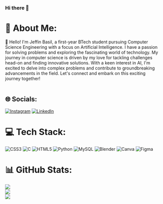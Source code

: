 ### Hi there 👋

<!--
**FALLEN-01/FALLEN-01** is a ✨ _special_ ✨ repository because its `README.md` (this file) appears on your GitHub profile.

Here are some ideas to get you started:

- 🔭 I’m currently working on ...
- 🌱 I’m currently learning ...
- 👯 I’m looking to collaborate on ...
- 🤔 I’m looking for help with ...
- 💬 Ask me about ...

- 😄 Pronouns: ...
- ⚡ Fun fact: ...
-->

# 💫 About Me:
👋 Hello! I'm Jeffin Basil, a first-year BTech student pursuing Computer Science Engineering with a focus on Artificial Intelligence. I have a passion for solving problems and exploring the fascinating world of technology. My journey in computer science is driven by my love for tackling challenges head-on and finding innovative solutions. With a keen interest in AI, I'm excited to delve into complex problems and contribute to groundbreaking advancements in the field. Let's connect and embark on this exciting journey together!<br><br>


## 🌐 Socials:
[![Instagram](https://img.shields.io/badge/Instagram-%23E4405F.svg?logo=Instagram&logoColor=white)](https://instagram.com/jeffin_basil_) [![LinkedIn](https://img.shields.io/badge/LinkedIn-%230077B5.svg?logo=linkedin&logoColor=white)](https://linkedin.com/in/jeffin-basil) 

# 💻 Tech Stack:
![CSS3](https://img.shields.io/badge/css3-%231572B6.svg?style=for-the-badge&logo=css3&logoColor=white) ![C](https://img.shields.io/badge/c-%2300599C.svg?style=for-the-badge&logo=c&logoColor=white) ![HTML5](https://img.shields.io/badge/html5-%23E34F26.svg?style=for-the-badge&logo=html5&logoColor=white) ![Python](https://img.shields.io/badge/python-3670A0?style=for-the-badge&logo=python&logoColor=ffdd54) ![MySQL](https://img.shields.io/badge/mysql-%2300000f.svg?style=for-the-badge&logo=mysql&logoColor=white) ![Blender](https://img.shields.io/badge/blender-%23F5792A.svg?style=for-the-badge&logo=blender&logoColor=white) ![Canva](https://img.shields.io/badge/Canva-%2300C4CC.svg?style=for-the-badge&logo=Canva&logoColor=white) ![Figma](https://img.shields.io/badge/figma-%23F24E1E.svg?style=for-the-badge&logo=figma&logoColor=white)
# 📊 GitHub Stats:
![](https://github-readme-stats.vercel.app/api?username=FALLEN-01&theme=synthwave&hide_border=true&include_all_commits=false&count_private=false)<br/>
![](https://github-readme-streak-stats.herokuapp.com/?user=FALLEN-01&theme=synthwave&hide_border=true)<br/>
![](https://github-readme-stats.vercel.app/api/top-langs/?username=FALLEN-01&theme=synthwave&hide_border=true&include_all_commits=false&count_private=false&layout=compact)
